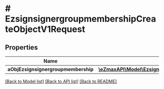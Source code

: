 # # EzsignsignergroupmembershipCreateObjectV1Request

## Properties

Name | Type | Description | Notes
------------ | ------------- | ------------- | -------------
**aObjEzsignsignergroupmembership** | [**\eZmaxAPI\Model\EzsignsignergroupmembershipRequestCompound[]**](EzsignsignergroupmembershipRequestCompound.md) |  |

[[Back to Model list]](../../README.md#models) [[Back to API list]](../../README.md#endpoints) [[Back to README]](../../README.md)
